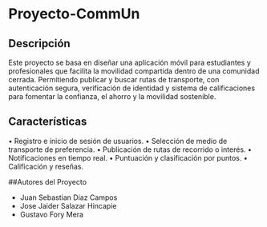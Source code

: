 ﻿# Proyecto-CommUn

 ## Descripción
Este proyecto se basa en diseñar una aplicación móvil para estudiantes y profesionales que facilita la movilidad compartida dentro de una comunidad cerrada. Permitiendo publicar y buscar rutas de transporte, con autenticación segura, verificación de identidad y sistema de calificaciones para fomentar la confianza, el ahorro y la movilidad sostenible.

## Características
•	Registro e inicio de sesión de usuarios.
•	Selección de medio de transporte de preferencia.
•	Publicación de rutas de recorrido o interés.
•	Notificaciones en tiempo real.
•	Puntuación y clasificación por puntos.
•	Calificación y reseñas.


##Autores del Proyecto
- Juan Sebastian Diaz Campos
- Jose Jaider Salazar Hincapie
- Gustavo Fory Mera
